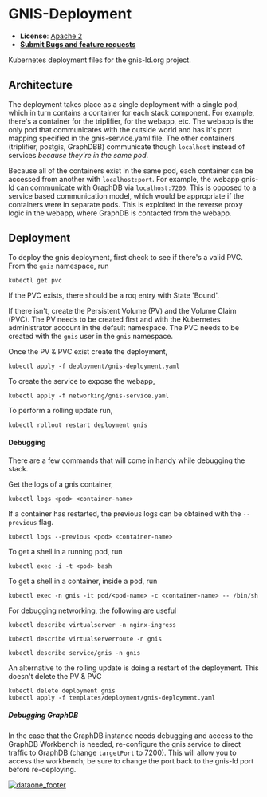 # GNIS-Deployment

- **License**: [Apache 2](http://opensource.org/licenses/Apache-2.0)
- [**Submit Bugs and feature requests**](https://github.com/DataONEorg/gnis-deployment/issues)


Kubernetes deployment files for the gnis-ld.org project.

## Architecture

The deployment takes place as a single deployment with a single pod, which in turn contains a container for each stack component. For example, there's a container for the triplifier, for the webapp, etc. The webapp is the only pod that communicates with the outside world and has it's port mapping specified in the gnis-service.yaml file. The other containers (triplifier, postgis, GraphDBB) communicate though `localhost` instead of services _because they're in the same pod_.

Because all of the containers exist in the same pod, each container can be accessed from another with `localhost:port`. For example, the webapp gnis-ld can communicate with GraphDB via `localhost:7200`. This is opposed to a service based communication model, which would be appropriate if the containers were in separate pods. This is exploited in the reverse proxy logic in the webapp, where GraphDB is contacted from the webapp.

## Deployment

To deploy the gnis deployment, first check to see if there's a valid PVC. From the `gnis` namespace, run

`kubectl get pvc`

If the PVC exists, there should be a roq entry with State 'Bound'.


If there isn't, create the Persistent Volume (PV) and the Volume Claim (PVC). The PV needs to be created first and with the Kubernetes administrator account in the default namespace. The PVC needs to be created with the `gnis` user in the `gnis` namespace.

Once the PV & PVC exist create the deployment,

`kubectl apply -f deployment/gnis-deployment.yaml`

To create the service to expose the webapp,

`kubectl apply -f networking/gnis-service.yaml`

To perform a rolling update run,

 `kubectl rollout restart deployment gnis`

#### Debugging
There are a few commands that will come in handy while debugging the stack.

Get the logs of a gnis container,

`kubectl logs <pod> <container-name>`

If a container has restarted, the previous logs can be obtained with the `--previous` flag.

`kubectl logs --previous <pod> <container-name>`

To get a shell in a running pod, run

`kubectl exec -i -t <pod> bash`

To get a shell in a container, inside a pod, run

`kubectl exec -n gnis -it pod/<pod-name> -c <container-name> -- /bin/sh`

For debugging networking, the following are useful

`kubectl describe virtualserver -n nginx-ingress`

`kubectl describe virtualserverroute -n gnis`

`kubectl describe service/gnis -n gnis`

An alternative to the rolling update is doing a restart of the deployment. This doesn't delete the PV & PVC

```
kubectl delete deployment gnis
kubectl apply -f templates/deployment/gnis-deployment.yaml
```

##### Debugging GraphDB
In the case that the GraphDB instance needs debugging and access to the GraphDB Workbench is needed, re-configure the gnis service to direct traffic to GraphDB (change `targetPort` to 7200). This will allow you to access the workbench; be sure to change the port back to the gnis-ld port before re-deploying.

[![dataone_footer](https://www.dataone.org/sites/all/images/DataONE_LOGO.jpg)](https://www.dataone.org)
